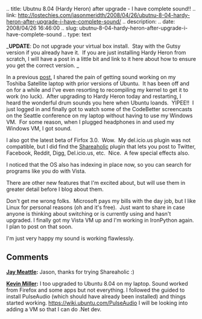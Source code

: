 .. title: Ubutnu 8.04 (Hardy Heron) after upgrade - I have complete sound!!
.. link: http://lostechies.com/jasonmeridth/2008/04/26/ubutnu-8-04-hardy-heron-after-upgrade-i-have-complete-sound/
.. description: 
.. date: 2008/04/26 16:46:00
.. slug: ubutnu-8-04-hardy-heron-after-upgrade-i-have-complete-sound
.. type: text


_**UPDATE**: Do not upgrade your virtual box install.  Stay with the Gutsy version if you already have it.  If you are just installing Hardy Heron from scratch, I will have a post in a little bit and link to it here about how to ensure you get the correct version. _

In a previous [post](/blogs/jason_meridth/archive/2007/05/12/getting-sound-working-on-my-toshiba-laptop-with-ubuntu-7-04-feisty-fawn.aspx), I shared the pain of getting sound working on my Toshiba Satellite laptop with prior versions of Ubuntu.  It has been off and on for a while and I've even resorting to recompiling my kernel to get it to work (no luck).  After upgrading to Hardy Heron today and restarting, I heard the wonderful drum sounds you here when Ubuntu loands.  YIPEE!!  I just logged in and finally got to watch some of the CodeBetter screencasts on the Seattle conference on my laptop without having to use my Windows VM.  For some reason, when I plugged headphones in and used my Windows VM, I got sound.

I also got the latest beta of Firfox 3.0.  Wow.  My del.icio.us plugin was not compatible, but I did find the [Shareaholic](https://addons.mozilla.org/en-US/firefox/addon/5457) plugin that lets you post to Twitter, Facebook, Reddit, Digg, Del.icio.us, etc.  Nice.  A few special effects also.

I noticed that the OS also has indexing in place now, so you can search for programs like you do with Vista.

There are other new features that I'm excited about, but will use them in greater detail before I blog about them.

Don't get me wrong folks.  Microsoft pays my bills with the day job, but I like Linux for personal reasons (oh and it's free).  Just want to share in case anyone is thinking about switching or is currently using and hasn't upgraded. I finally got my Vista VM up and I'm working in IronPython again.  I plan to post on that soon.

I'm just very happy my sound is working flawlessly.

## Comments

**[Jay Meattle](#232 "2008-04-28 03:05:45"):** Jason, thanks for trying Shareaholic :)

**[Kevin Miller](#233 "2008-05-01 13:10:40"):** I too upgraded to Ubuntu 8.04 on my laptop. Sound worked from Firefox and some apps but not everything. I followed the guided to install PulseAudio (which should have already been installed) and things started working. https://wiki.ubuntu.com/PulseAudio I will be looking into adding a VM so that I can do .Net dev.

